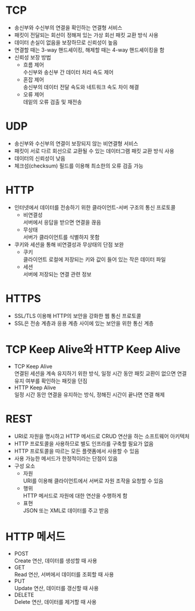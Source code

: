 # TCP

- 송신부와 수신부의 연결을 확인하는 연결형 서비스
- 패킷이 전달되는 회선이 정해져 있는 가상 회선 패킷 교환 방식 사용
- 데이터 손실이 없음을 보장하므로 신뢰성이 높음
- 연결할 때는 3-way 핸드셰이킹, 해제할 때는 4-way 핸드셰이킹을 함
- 신뢰성 보장 방법
    - 흐름 제어  
    수신부와 송신부 간 데이터 처리 속도 제어
    - 혼잡 제어  
    송신부의 데이터 전달 속도와 네트워크 속도 차이 해결
    - 오류 제어  
    데잍의 오류 검출 및 재전송

# UDP

- 송신부와 수신부의 연결이 보장되지 않는 비연결형 서비스
- 패킷이 서로 다르 회선으로 교환될 수 있는 데이터그램 패킷 교환 방식 사용
- 데이터의 신뢰성이 낮음
- 체크섬(checksum) 필드를 이용해 최소한의 오류 검출 가능

# HTTP

- 인터넷에서 데이터를 전송하기 위한 클라이언트-서버 구조의 통신 프로토콜
    - 비연결성  
    서버에서 응답을 받으면 연결을 끊음
    - 무상태   
    서버가 클라이언트를 식별하지 못함
- 쿠키와 세션을 통해 비연결성과 무상태의 단점 보완
    - 쿠키  
    클라이언트 로컬에 저장되는 키와 값이 들어 있는 작은 데이터 파일
    - 세션  
    서버에 저장되는 연결 관련 정보

# HTTPS

- SSL/TLS 이용해 HTTP의 보안을 강화한 웹 통신 프로토콜
- SSL은 전송 계층과 응용 계층 사이에 있는 보안을 위한 통신 계층

# TCP Keep Alive와 HTTP Keep Alive

- TCP Keep Alive  
연결된 세션을 계속 유지하기 위한 방식, 일정 시간 동안 패킷 교환이 없으면 연결 유지 여부를 확인하는 패킷을 던짐
- HTTP Keep Alive  
일정 시간 동안 연결을 유지하는 방식, 정해진 시간이 끝나면 연결 해제

# REST

- URI로 자원을 명시하고 HTTP 메서드로 CRUD 연산을 하는 소프트웨어 아키텍처
- HTTP 프로토콜을 사용하므로 별도 인프라를 구축할 필요가 없음
- HTTP 프로토콜을 따르는 모든 플랫폼에서 사용할 수 있음
- 사용 가능한 메서드가 한정적이라는 단점이 있음
- 구성 요소
    - 자원   
    URI를 이용해 클라이언트에서 서버로 자원 조작을 요청할 수 있음
    - 행위  
    HTTP 메서드로 자원에 대한 연산을 수행하게 함
    - 표현  
    JSON 또는 XML로 데이터를 주고 받음

# HTTP 메서드

- POST  
Create 연산, 데이터를 생성할 때 사용
- GET  
Read 연산, 서버에서 데이터를 조회할 때 사용
- PUT  
Update 연산, 데이터를 갱신할 때 사용
- DELETE  
Delete 연산, 데이터를 제거할 때 사용
